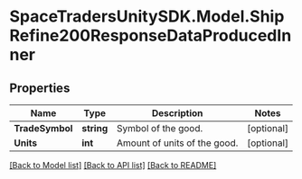 # SpaceTradersUnitySDK.Model.ShipRefine200ResponseDataProducedInner

## Properties

Name | Type | Description | Notes
------------ | ------------- | ------------- | -------------
**TradeSymbol** | **string** | Symbol of the good. | [optional] 
**Units** | **int** | Amount of units of the good. | [optional] 

[[Back to Model list]](../README.md#documentation-for-models) [[Back to API list]](../README.md#documentation-for-api-endpoints) [[Back to README]](../README.md)

